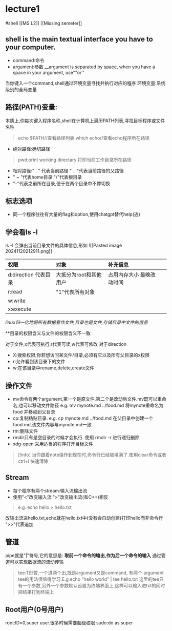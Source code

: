 # lecture1
#shell [[MS L2]] [[Missing semeter]]
## shell is the main textual interface you have to your computer.
- command:命令
- argument:参数
__argument is separated by space, when you have a space in your argument, use""or''

当你键入一个command,shell通过环境变量寻找并执行对应的程序
环境变量:系统级别的全局变量
## 路径(PATH)变量:

本质上,你每次键入程序名称,shell在计算机上遍历PATH列表,寻找目标程序或文件名称

>echo $PATH//查看路径列表
>which echo//查看echo程序所在路径

- 绝对路径:确切路径 
>pwd:print working directary 打印当前工作目录所在路径
- 相对路径:" . " 代表当前路径 " .. "代表当前路径的父路径
- " ~ "代表home目录 "/"代表根目录
- "-"代表之前所在目录,便于在两个目录中不停切换
## 标志选项
- 同一个程序往往有大量的flag和option,使用chatgpt替代help(逃)
## 学会看ls -l
ls -l 会弹出当前目录文件的具体信息,形如
![[Pasted image 20241120212911.png]]

| 权限               | 对象            | 补充信息          |     |
| :--------------- | :------------ | :------------ | --- |
| d:direction 代表目录 | 大抵分为root和其他用户 | 占用内存大小 最晚改动时间 |     |
| r:read           | "1"代表所有对象     |               |     |
| w:write          |               |               |     |
| x:execute        |               |               |     |
 _linux归一化地将所有数据看作文件,目录也是文件,存储目录中文件的信息_

**目录的权限含义与文件的权限含义不一致

对于文件,x代表可执行,r代表可读,w代表可修改
对于direction
- X:搜索权限,你若想访问某文件/目录,必须有它以及所有父目录的x权限
- r:允许看到该目录下的文件
- w:在该目录中rename,delete,create文件

## 操作文件
- mv命令有两个argument,第一个是原文件,第二个是改动后文件.mv既可以重命名,也可以移动文件路径 e.g. mv mynote.md ../food.md 将mynote重命名为food 并移动到父目录
- cp:复制粘贴目录. e.g. cp mynote.md ../food.md 在父目录中创建一个food.md,该文件内容与mynote.md一致
- rm:删除文件
- rmdir只有是空目录的时候才会执行. 使用 rmdir -r 进行递归删除
- xdg-open 采用适当的程序打开目标文件
>[!info] 当你跟着note操作到现在时,命令行已经被填满了.使用clear命令或者ctrl+l 快速清除
## Stream
- 每个程序有两个stream:输入流输出流
- 使用"<"改变输入流 ">"改变输出流(和C++)相反
>e.g. echo hello > hello.txt

改输出流进hello.txt,echo就在hello.txt中(没有会自动创建)打印hello而非命令行
">>"代表追加
## 管道
pipe就是"|"符号,它的意思是:
**取前一个命令的输出,作为后一个命令的输入**
通过管道可以实现数据流的流动传输
>tee:T形管,一个进两个出,既是argument又是command, 有两个 argument
>tee的用法很值得学习.E.g echo "hello world" | tee hello.txt
>这里的tee只有一个参数,另外一个参数默认设置为终端界面上,这样可以输入进txt的同时把结果打到终端上

## Root用户(0号用户)
root:ID=0,super user.很多时候需要超级权限
sudo:do as super
